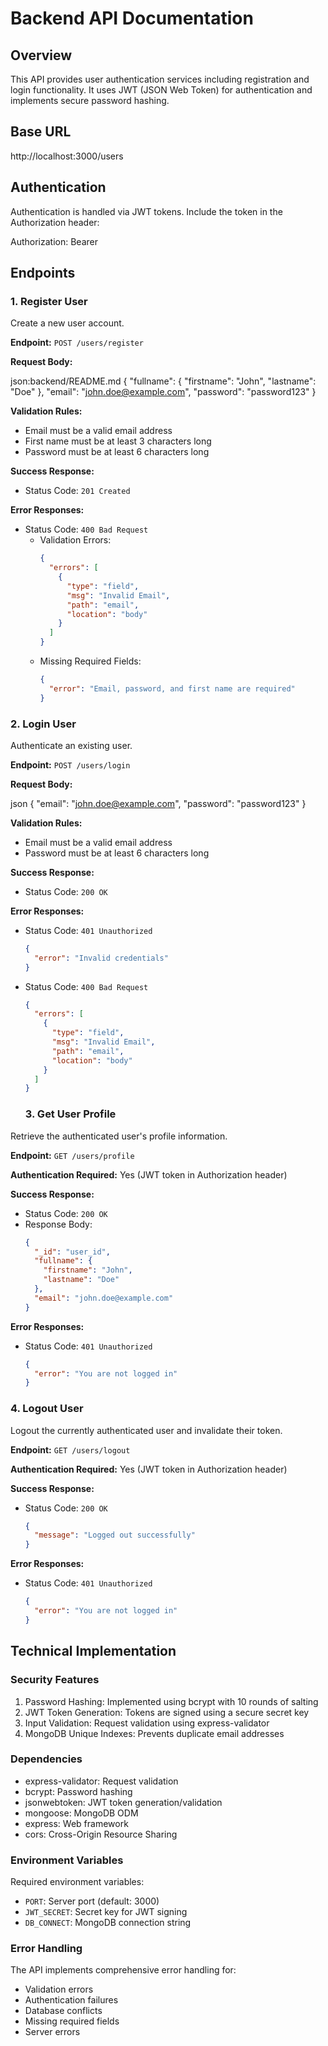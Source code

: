 # Backend API Documentation

## Overview

This API provides user authentication services including registration and login functionality. It uses JWT (JSON Web Token) for authentication and implements secure password hashing.

## Base URL

http://localhost:3000/users

## Authentication

Authentication is handled via JWT tokens. Include the token in the Authorization header:

Authorization: Bearer <token>

## Endpoints

### 1. Register User

Create a new user account.

**Endpoint:** `POST /users/register`

**Request Body:**

json:backend/README.md
{
"fullname": {
"firstname": "John",
"lastname": "Doe"
},
"email": "john.doe@example.com",
"password": "password123"
}

**Validation Rules:**

- Email must be a valid email address
- First name must be at least 3 characters long
- Password must be at least 6 characters long

**Success Response:**

- Status Code: `201 Created`

**Error Responses:**

- Status Code: `400 Bad Request`
  - Validation Errors:
    ```json
    {
      "errors": [
        {
          "type": "field",
          "msg": "Invalid Email",
          "path": "email",
          "location": "body"
        }
      ]
    }
    ```
  - Missing Required Fields:
    ```json
    {
      "error": "Email, password, and first name are required"
    }
    ```

### 2. Login User

Authenticate an existing user.

**Endpoint:** `POST /users/login`

**Request Body:**

json
{
"email": "john.doe@example.com",
"password": "password123"
}

**Validation Rules:**

- Email must be a valid email address
- Password must be at least 6 characters long

**Success Response:**

- Status Code: `200 OK`

**Error Responses:**

- Status Code: `401 Unauthorized`
  ```json
  {
    "error": "Invalid credentials"
  }
  ```
- Status Code: `400 Bad Request`

  ```json
  {
    "errors": [
      {
        "type": "field",
        "msg": "Invalid Email",
        "path": "email",
        "location": "body"
      }
    ]
  }
  ```

  ### 3. Get User Profile

Retrieve the authenticated user's profile information.

**Endpoint:** `GET /users/profile`

**Authentication Required:** Yes (JWT token in Authorization header)

**Success Response:**

- Status Code: `200 OK`
- Response Body:
  ```json
  {
    "_id": "user_id",
    "fullname": {
      "firstname": "John",
      "lastname": "Doe"
    },
    "email": "john.doe@example.com"
  }
  ```

**Error Responses:**

- Status Code: `401 Unauthorized`
  ```json
  {
    "error": "You are not logged in"
  }
  ```

### 4. Logout User

Logout the currently authenticated user and invalidate their token.

**Endpoint:** `GET /users/logout`

**Authentication Required:** Yes (JWT token in Authorization header)

**Success Response:**

- Status Code: `200 OK`
  ```json
  {
    "message": "Logged out successfully"
  }
  ```

**Error Responses:**

- Status Code: `401 Unauthorized`
  ```json
  {
    "error": "You are not logged in"
  }
  ```

## Technical Implementation

### Security Features

1. Password Hashing: Implemented using bcrypt with 10 rounds of salting
2. JWT Token Generation: Tokens are signed using a secure secret key
3. Input Validation: Request validation using express-validator
4. MongoDB Unique Indexes: Prevents duplicate email addresses

### Dependencies

- express-validator: Request validation
- bcrypt: Password hashing
- jsonwebtoken: JWT token generation/validation
- mongoose: MongoDB ODM
- express: Web framework
- cors: Cross-Origin Resource Sharing

### Environment Variables

Required environment variables:

- `PORT`: Server port (default: 3000)
- `JWT_SECRET`: Secret key for JWT signing
- `DB_CONNECT`: MongoDB connection string

### Error Handling

The API implements comprehensive error handling for:

- Validation errors
- Authentication failures
- Database conflicts
- Missing required fields
- Server errors
